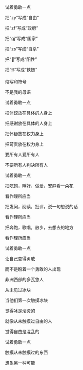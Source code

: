 试着勇敢一点

把“zy”写成“自由”

把“zf”写成“政府”

把“gj”写成“国家”

把“zs”写成“自杀”

把“🐏”写成“阳性”

把“⛓”写成“铁链”

缩写和符号

不是我的母语

试着勇敢一点

把体谅放在具体的人身上

把感谢放在具体的人身上

把怀疑放在权力身上

把苛责放在权力身上

要所有人爱所有人

不要所有人判决所有人

试着勇敢一点

把吃饱，睡好，做爱，安静看一朵花

看作理所应当

把发问，阅读，批评，说一句想说的话

看作理所应当

把奔跑，歌唱，散步，去想去的地方

看作理所应当

试着勇敢一点

让自己变得勇敢

而不是盼着一个勇敢的人出现

非洲西部的多瓦悠人

从未见过冰块

当他们第一次触摸冰块

觉得冰是滚烫的

就像从未触摸过自由的人

觉得自由是混乱的

试着勇敢一点

触摸从未触摸过的东西

想象另一种可能